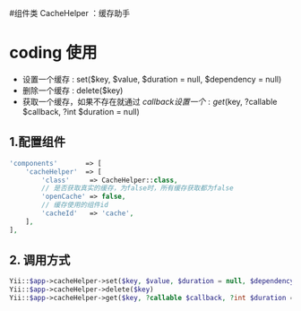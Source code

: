#组件类 CacheHelper ：缓存助手

# coding 使用
- 设置一个缓存 : set($key, $value, $duration = null, $dependency = null)
- 删除一个缓存 : delete($key)
- 获取一个缓存，如果不存在就通过 $callback 设置一个 : get($key, ?callable $callback, ?int $duration = null)

## 1.配置组件

```php
'components'       => [
    'cacheHelper'  => [
        'class'     => CacheHelper::class,
        // 是否获取真实的缓存，为false时，所有缓存获取都为false
        'openCache' => false,
        // 缓存使用的组件id
        'cacheId'   => 'cache',
    ],
],
```

## 2. 调用方式

```php
Yii::$app->cacheHelper->set($key, $value, $duration = null, $dependency = null)
Yii::$app->cacheHelper->delete($key)
Yii::$app->cacheHelper->get($key, ?callable $callback, ?int $duration = null)
```
